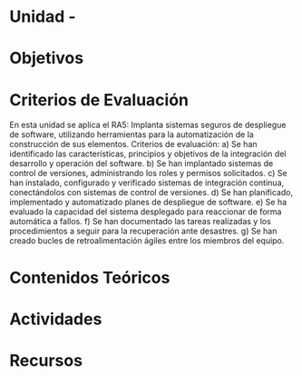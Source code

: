 # Unidad -

# Objetivos

# Criterios de Evaluación

En esta unidad se aplica el RA5: Implanta sistemas seguros de despliegue de software, utilizando herramientas para la automatización de la construcción de sus elementos.
Criterios de evaluación:
a)	Se han identificado las características, principios y objetivos de la integración del desarrollo y operación del software.
b)	Se han implantado sistemas de control de versiones, administrando los roles y permisos solicitados.
c)	Se han instalado, configurado y verificado sistemas de integración continua, conectándolos con sistemas de control de versiones.
d)	Se han planificado, implementado y automatizado planes de despliegue de software.
e)	Se ha evaluado la capacidad del sistema desplegado para reaccionar de forma automática a fallos.
f)	Se han documentado las tareas realizadas y los procedimientos a seguir para la recuperación ante desastres.
g)	Se han creado bucles de retroalimentación ágiles entre los miembros del equipo.

# Contenidos Teóricos

# Actividades

# Recursos